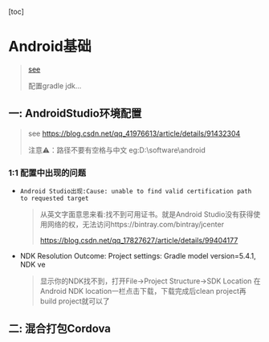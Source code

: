 [toc]

# Android基础

> [see](https://developer.android.google.cn/training/basics/firstapp/creating-project)
>
> 配置gradle jdk...

## 一: AndroidStudio环境配置

> see https://blog.csdn.net/qq_41976613/article/details/91432304
>
> 注意⚠️：路径不要有空格与中文  eg:D:\software\android



### 1:1 配置中出现的问题

- `Android Studio出现:Cause: unable to find valid certification path to requested target`

  > 从英文字面意思来看:找不到可用证书。就是Android Studio没有获得使用网络的权，无法访问https://bintray.com/bintray/jcenter
  >
  > https://blog.csdn.net/qq_17827627/article/details/99404177

- NDK Resolution Outcome: Project settings: Gradle model version=5.4.1, NDK ve

  > 显示你的NDK找不到，打开File->Project Structure->SDK Location 在Android NDK location一栏点击下载，下载完成后clean project再build project就可以了



## 二: 混合打包Cordova

> 